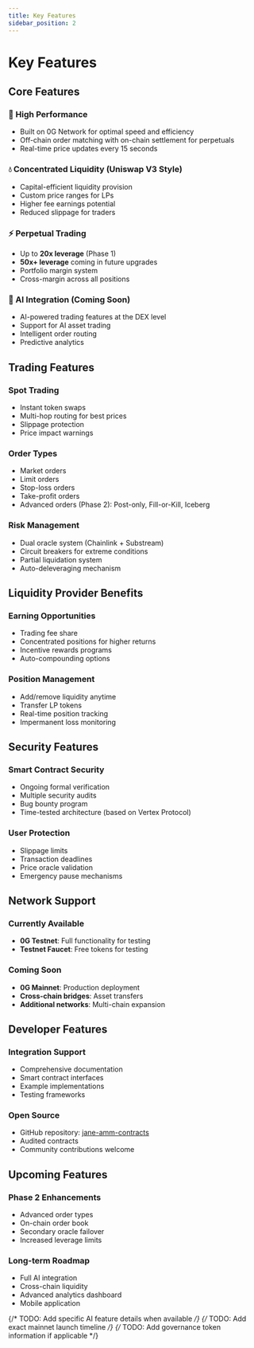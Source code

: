 ```yaml
---
title: Key Features
sidebar_position: 2
---
```


# Key Features

## Core Features

### 🚀 High Performance
- Built on 0G Network for optimal speed and efficiency
- Off-chain order matching with on-chain settlement for perpetuals
- Real-time price updates every 15 seconds

### 💧 Concentrated Liquidity (Uniswap V3 Style)
- Capital-efficient liquidity provision
- Custom price ranges for LPs
- Higher fee earnings potential
- Reduced slippage for traders

### ⚡ Perpetual Trading
- Up to **20x leverage** (Phase 1)
- **50x+ leverage** coming in future upgrades
- Portfolio margin system
- Cross-margin across all positions

### 🤖 AI Integration (Coming Soon)
- AI-powered trading features at the DEX level
- Support for AI asset trading
- Intelligent order routing
- Predictive analytics

## Trading Features

### Spot Trading
- Instant token swaps
- Multi-hop routing for best prices
- Slippage protection
- Price impact warnings

### Order Types
- Market orders
- Limit orders
- Stop-loss orders
- Take-profit orders
- Advanced orders (Phase 2): Post-only, Fill-or-Kill, Iceberg

### Risk Management
- Dual oracle system (Chainlink + Substream)
- Circuit breakers for extreme conditions
- Partial liquidation system
- Auto-deleveraging mechanism

## Liquidity Provider Benefits

### Earning Opportunities
- Trading fee share
- Concentrated positions for higher returns
- Incentive rewards programs
- Auto-compounding options

### Position Management
- Add/remove liquidity anytime
- Transfer LP tokens
- Real-time position tracking
- Impermanent loss monitoring

## Security Features

### Smart Contract Security
- Ongoing formal verification
- Multiple security audits
- Bug bounty program
- Time-tested architecture (based on Vertex Protocol)

### User Protection
- Slippage limits
- Transaction deadlines
- Price oracle validation
- Emergency pause mechanisms

## Network Support

### Currently Available
- **0G Testnet**: Full functionality for testing
- **Testnet Faucet**: Free tokens for testing

### Coming Soon
- **0G Mainnet**: Production deployment
- **Cross-chain bridges**: Asset transfers
- **Additional networks**: Multi-chain expansion

## Developer Features

### Integration Support
- Comprehensive documentation
- Smart contract interfaces
- Example implementations
- Testing frameworks

### Open Source
- GitHub repository: [jane-amm-contracts](https://github.com/0glabs/jane-amm-contracts)
- Audited contracts
- Community contributions welcome

## Upcoming Features

### Phase 2 Enhancements
- Advanced order types
- On-chain order book
- Secondary oracle failover
- Increased leverage limits

### Long-term Roadmap
- Full AI integration
- Cross-chain liquidity
- Advanced analytics dashboard
- Mobile application

{/* TODO: Add specific AI feature details when available */}
{/* TODO: Add exact mainnet launch timeline */}
{/* TODO: Add governance token information if applicable */}